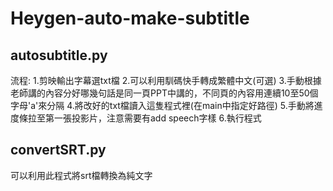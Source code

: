 # Heygen-auto-make-subtitle
## autosubtitle.py
流程:
1.剪映輸出字幕選txt檔
2.可以利用馴碼快手轉成繁體中文(可選)
3.手動根據老師講的內容分好哪幾句話是同一頁PPT中講的，不同頁的內容用連續10至50個字母'a'來分隔
4.將改好的txt檔讀入這隻程式裡(在main中指定好路徑)
5.手動將進度條拉至第一張投影片，注意需要有add speech字樣
6.執行程式
## convertSRT.py
可以利用此程式將srt檔轉換為純文字
